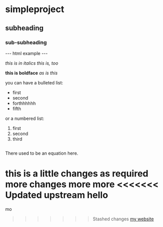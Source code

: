 # simpleproject

## subheading

### sub-subheading

--- html example ---

*this is in italics*
_this is, too_

**this is boldface**
_as is this_

you can have a bulleted list:
- first
- second
- forthhhhhh
- fifth

or a numbered list:
1. first
2. second
3. third

```R

```

There used to be an equation here.

this is a little changes as required
more changes
more more
<<<<<<< Updated upstream
hello
=======
mo

>>>>>>> Stashed changes
[my website](https://........)

